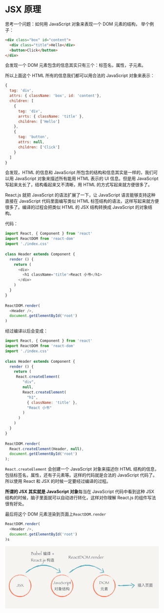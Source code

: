# JSX 原理

思考一个问题：如何用 JavaScript 对象来表现一个 DOM 元素的结构，
举个例子：

```html
<div class="box" id="content">
  <div class="title">Hello</div>
  <button>Click</button>
</div>
```

会发现一个 DOM 元素包含的信息其实只有三个：标签名，属性，子元素。

所以上面这个 HTML 所有的信息我们都可以用合法的 JavaScript 对象来表示：

```JavaScript
{
  tag: 'div',
  attrs: { className: 'box', id: 'content'},
  children: [
    {
      tag: 'div',
      arrts: { className: 'title' },
      children: ['Hello']
    },
    {
      tag: 'button',
      attrs: null,
      children: ['Click']
    }
  ]
}
```

会发现，HTML 的信息和 JavaScript 所包含的结构和信息其实是一样的，我们可以用 JavaScript 对象来描述所有能用 HTML 表示的 UI 信息。但是用 JavaScript 写起来太长了，结构看起来又不清晰，用 HTML 的方式写起来就方便很多了。

React.js 就把 JavaScript 的语法扩展了一下，让 JavaScript 语言能够支持这种直接在 JavaScript 代码里面编写类似 HTML 标签结构的语法，这样写起来就方便很多了。编译的过程会把类似 HTML 的 JSX 结构转换成 JavaScript 的对象结构。

代码：

```JavaScript
import React, { Component } from 'react'
import ReactDOM from 'react-dom'
import './index.css'

class Header extends Component {
  render () {
    return (
      <div>
        <h1 className='title'>React 小书</h1>
      </div>
    )
  }
}

ReactDOM.render(
  <Header />,
  document.getElementById('root')
)
```

经过编译以后会变成：

```JavaScript
import React, { Component } from 'react'
import ReactDOM from 'react-dom'
import './index.css'

class Header extends Component {
  render () {
    return (
     React.createElement(
        "div",
        null,
        React.createElement(
          "h1",
          { className: 'title' },
          "React 小书"
        )
      )
    )
  }
}

ReactDOM.render(
  React.createElement(Header, null),
  document.getElementById('root')
);
```

`React.createElement` 会创建一个 JavaScript 对象来描述你 HTML 结构的信息，包括标签名，属性，还有子元素等。这样的代码就是合法的 JavaScript 代码了。所以使用 React 和 JSX 的时候一定要经过编译的过程。

**所谓的 JSX 其实就是 JavaScript 对象**每当在 JavaScript 代码中看到这种 JSX 结构的时候，脑子里面就可以自动进行转化，这样对你理解 React.js 的组件写法很有好处。

最后将这个 DOM 元素渲染到页面上`ReactDOM.render`

```JavaScript
ReactDOM.render(
  <Header />,
  document.getElementById('root')
)s
```

![](./images/JSX原理-JSX渲染过程.png)

